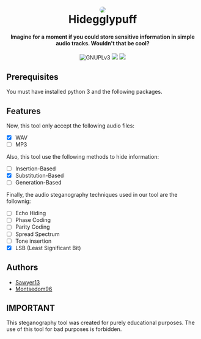 <h1 align="center">
  <br>
  <a href="https://github.com/Sawyer13/Hidegglypuff/"><img src="https://hips.hearstapps.com/digitalspyuk.cdnds.net/16/32/1470749135-pokemon-gif-5.gif" style="border-radius: 50px;"></a>
  <br>
  Hidegglypuff
  <br>
</h1>

<h4 align="center">Imagine for a moment if you could store sensitive information in simple audio tracks. Wouldn't that be cool? </h4>

<p align="center">
  <img src="https://img.shields.io/badge/License-GPLv3-red.svg" alt="GNUPLv3">
  <img src="https://img.shields.io/badge/Made with-Python-green.svg"></a>
  <img src="https://img.shields.io/badge/PR-Welcome-blue.svg">
</p>

## Prerequisites
You must have installed python 3 and the following packages.

## Features
Now, this tool only accept the following audio files:
  - [x] WAV
  - [ ] MP3

Also, this tool use the following methods to hide information:
  - [ ] Insertion-Based
  - [x] Substitution-Based
  - [ ] Generation-Based

Finally, the audio steganography techniques used in our tool are the follownig:
  - [ ] Echo Hiding
  - [ ] Phase Coding
  - [ ] Parity Coding
  - [ ] Spread Spectrum
  - [ ] Tone insertion
  - [x] LSB (Least Significant Bit)

## Authors
* [Sawyer13](https://github.com/Sawyer13/)
* [Montsedom96](https://github.com/Montsedom96/)

## IMPORTANT
This steganography tool was created for purely educational purposes. The use of this tool for bad purposes is forbidden.
